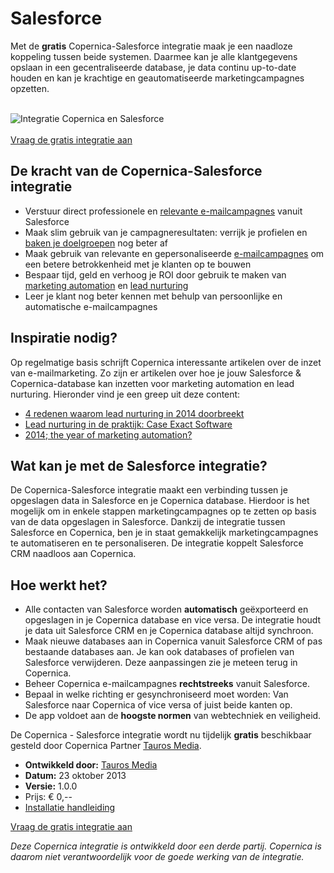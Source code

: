 # Salesforce

Met de **gratis** Copernica-Salesforce integratie maak je een naadloze
koppeling tussen beide systemen. Daarmee kan je alle klantgegevens
opslaan in een gecentraliseerde database, je data continu up-to-date
houden en kan je krachtige en geautomatiseerde marketingcampagnes
opzetten.

\
 ![Integratie Copernica en
Salesforce](../images/salesforce-copernica-integration-nl.png "Salesforce en Copernica")\
\
 [Vraag de gratis integratie
aan](http://www.taurosmedia.com/producten/copernica-salesforce-koppeling?utm_source=copernica&utm_medium=button&utm_campaign=salesforce "Aanvragen download Salesforce integratie")

De kracht van de Copernica-Salesforce integratie
------------------------------------------------

-   Verstuur direct professionele en [relevante
    e-mailcampagnes](https://www.copernica.com/nl/blog/targeting-en-automatisering-van-e-mailcampagnes)
    vanuit Salesforce
-   Maak slim gebruik van je campagneresultaten: verrijk je profielen en
    [baken je
    doelgroepen](./define-target-groups-with-selections.md)
    nog beter af
-   Maak gebruik van relevante en gepersonaliseerde
    [e-mailcampagnes](https://www.copernica.com/nl/blog/event-driven-e-mailcampagnes-gebruik-jij-ze-al)
    om een betere betrokkenheid met je klanten op te bouwen
-   Bespaar tijd, geld en verhoog je ROI door gebruik te maken van
    [marketing
    automation](./case-study-manchester-united.md)
    en [lead
    nurturing](https://www.copernica.com/nl/blog/4-redenen-waarom-lead-nurturing-in-2014-doorbreekt)
-   Leer je klant nog beter kennen met behulp van persoonlijke en
    automatische e-mailcampagnes

Inspiratie nodig?
-----------------

Op regelmatige basis schrijft Copernica interessante artikelen over de
inzet van e-mailmarketing. Zo zijn er artikelen over hoe je jouw
Salesforce & Copernica-database kan inzetten voor marketing automation
en lead nurturing. Hieronder vind je een greep uit deze content:

-   [4 redenen waarom lead nurturing in 2014
    doorbreekt](https://www.copernica.com/nl/blog/4-redenen-waarom-lead-nurturing-in-2014-doorbreekt)
-   [Lead nurturing in de praktijk: Case Exact
    Software](./lead-nurturing-in-real-life-business-case-exact-software.md)
-   [2014; the year of marketing
    automation?](https://www.copernica.com/nl/blog/2014-the-year-of-marketing-automation)

Wat kan je met de Salesforce integratie?
----------------------------------------

De Copernica-Salesforce integratie maakt een verbinding tussen je
opgeslagen data in Salesforce en je Copernica database. Hierdoor is het
mogelijk om in enkele stappen marketingcampagnes op te zetten op basis
van de data opgeslagen in Salesforce. Dankzij de integratie tussen
Salesforce en Copernica, ben je in staat gemakkelijk marketingcampagnes
te automatiseren en te personaliseren. De integratie koppelt Salesforce
CRM naadloos aan Copernica.

Hoe werkt het?
--------------

-   Alle contacten van Salesforce worden **automatisch** geëxporteerd en
    opgeslagen in je Copernica database en vice versa. De integratie
    houdt je data uit Salesforce CRM en je Copernica database altijd
    synchroon.
-   Maak nieuwe databases aan in Copernica vanuit Salesforce CRM of pas
    bestaande databases aan. Je kan ook databases of profielen van
    Salesforce verwijderen. Deze aanpassingen zie je meteen terug in
    Copernica.
-   Beheer Copernica e-mailcampagnes **rechtstreeks** vanuit Salesforce.
-   Bepaal in welke richting er gesynchroniseerd moet worden: Van
    Salesforce naar Copernica of vice versa of juist beide kanten op.
-   De app voldoet aan de **hoogste normen** van webtechniek en
    veiligheid.

De Copernica - Salesforce integratie wordt nu tijdelijk **gratis**
beschikbaar gesteld door Copernica Partner [Tauros
Media](http://www.taurosmedia.com/?utm_source=copernica&utm_medium=link&utm_campaign=salesforce "Tauros Media").

-   **Ontwikkeld door:** [Tauros
    Media](http://www.taurosmedia.com/?utm_source=copernica&utm_medium=link&utm_campaign=salesforce "Tauros Media")
-   **Datum:** 23 oktober 2013
-   **Versie:** 1.0.0
-   Prijs: € 0,--
-   [Installatie
    handleiding](Copernicacom/Copernica-Salesforce-app-manual.pdf)

[Vraag de gratis integratie
aan](http://www.taurosmedia.com/producten/copernica-salesforce-koppeling?utm_source=copernica&utm_medium=button&utm_campaign=salesforce "Aanvragen download Salesforce integratie")

*Deze Copernica integratie is ontwikkeld door een derde partij.
Copernica is daarom niet verantwoordelijk voor de goede werking van de
integratie.*
